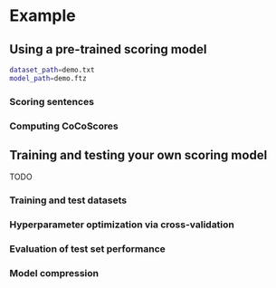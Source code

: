 # Example 

## Using a pre-trained scoring model

```bash
dataset_path=demo.txt
model_path=demo.ftz
```

### Scoring sentences

### Computing CoCoScores

## Training and testing your own scoring model

TODO

### Training and test datasets

### Hyperparameter optimization via cross-validation

### Evaluation of test set performance

### Model compression

